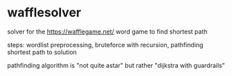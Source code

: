 # wafflesolver
solver for the https://wafflegame.net/ word game to find shortest path

steps:
wordlist preprocessing, 
bruteforce with recursion,
pathfinding shortest path to solution

pathfinding algorithm is "not quite astar" but rather "dijkstra with guardrails"
